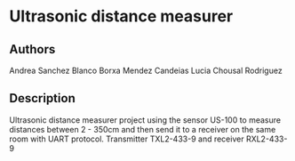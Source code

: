 # Ultrasonic distance measurer
## Authors
Andrea Sanchez Blanco
Borxa Mendez Candeias
Lucia Chousal Rodriguez

## Description
Ultrasonic distance measurer project using the sensor US-100 to measure distances between 2 - 350cm and then send it to a receiver on the same room with UART protocol. Transmitter TXL2-433-9 and receiver RXL2-433-9
